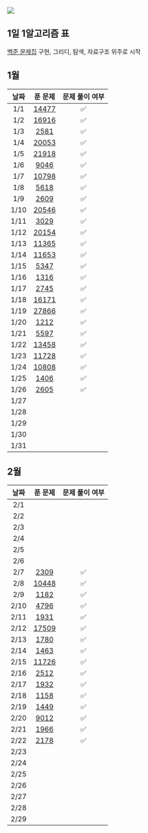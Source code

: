 ![](https://api.mosu.blog/OneDay-OneAlgorithm/LeeTaeHee?since=2024-01-01)

## 1일 1알고리즘 표

[백준 문제집](https://github.com/tony9402/baekjoon?tab=readme-ov-file) 구현, 그리디, 탐색, 자료구조 위주로 시작

## 1월

|  날짜  |                      푼 문제                      | 문제 풀이 여부 |
|:----:|:----------------------------------------------:|:--------:|
| 1/1  | [14477](https://www.acmicpc.net/problem/14467) |    ✅     |
| 1/2  | [16916](https://www.acmicpc.net/problem/16916) |    ✅     |
| 1/3  |  [2581](https://www.acmicpc.net/problem/2581)  |    ✅     |
| 1/4  | [20053](https://www.acmicpc.net/problem/20053) |    ✅     |
| 1/5  | [21918](https://www.acmicpc.net/problem/21918) |    ✅     |
| 1/6  |  [9046](https://www.acmicpc.net/problem/9046)  |    ✅     |
| 1/7  | [10798](https://www.acmicpc.net/problem/10798) |    ✅     |
| 1/8  |  [5618](https://www.acmicpc.net/problem/5618)  |    ✅     |
| 1/9  |  [2609](https://www.acmicpc.net/problem/2609)  |    ✅     |
| 1/10 | [20546](https://www.acmicpc.net/problem/20546) |    ✅     |
| 1/11 |  [3029](https://www.acmicpc.net/problem/3029)  |    ✅     |
| 1/12 | [20154](https://www.acmicpc.net/problem/20154) |    ✅     |
| 1/13 | [11365](https://www.acmicpc.net/problem/11365) |    ✅     |
| 1/14 | [11653](https://www.acmicpc.net/problem/11653) |    ✅     |
| 1/15 |  [5347](https://www.acmicpc.net/problem/5347)  |    ✅     |
| 1/16 |  [1316](https://www.acmicpc.net/problem/1316)  |    ✅     |
| 1/17 |  [2745](https://www.acmicpc.net/problem/2745)  |    ✅     |
| 1/18 | [16171](https://www.acmicpc.net/problem/16171) |    ✅     |
| 1/19 | [27866](https://www.acmicpc.net/problem/27866) |    ✅     |
| 1/20 |  [1212](https://www.acmicpc.net/problem/1212)  |    ✅     |
| 1/21 |  [5597](https://www.acmicpc.net/problem/5597)  |    ✅     |
| 1/22 | [13458](https://www.acmicpc.net/problem/13458) |    ✅     |
| 1/23 | [11728](https://www.acmicpc.net/problem/11728) |    ✅     |
| 1/24 | [10808](https://www.acmicpc.net/problem/10808) |    ✅     |
| 1/25 |  [1406](https://www.acmicpc.net/problem/1406)  |    ✅     |
| 1/26 |  [2605](https://www.acmicpc.net/problem/2605)  |    ✅     |
| 1/27 |                                                |          |
| 1/28 |                                                |          |
| 1/29 |                                                |          |
| 1/30 |                                                |          |
| 1/31 |                                                |          |

## 2월

|  날짜  |                      푼 문제                      | 문제 풀이 여부 |
|:----:|:----------------------------------------------:|:--------:|
| 2/1  |                                                |          |
| 2/2  |                                                |          |
| 2/3  |                                                |          |
| 2/4  |                                                |          |
| 2/5  |                                                |          |
| 2/6  |                                                |          |
| 2/7  |  [2309](https://www.acmicpc.net/problem/2309)  |    ✅     |
| 2/8  | [10448](https://www.acmicpc.net/problem/10448) |    ✅     |
| 2/9  |  [1182](https://www.acmicpc.net/problem/1182)  |    ✅     |
| 2/10 |  [4796](https://www.acmicpc.net/problem/4796)  |    ✅     |
| 2/11 |  [1931](https://www.acmicpc.net/problem/1931)  |    ✅     |
| 2/12 | [17509](https://www.acmicpc.net/problem/17509) |    ✅     |
| 2/13 |  [1780](https://www.acmicpc.net/problem/1780)  |    ✅     |
| 2/14 |  [1463](https://www.acmicpc.net/problem/1463)  |    ✅     |
| 2/15 | [11726](https://www.acmicpc.net/problem/11726) |    ✅     |
| 2/16 |  [2512](https://www.acmicpc.net/problem/2512)  |    ✅     |
| 2/17 |  [1932](https://www.acmicpc.net/problem/1932)  |    ✅     |
| 2/18 |  [1158](https://www.acmicpc.net/problem/1158)  |    ✅     |
| 2/19 |  [1449](https://www.acmicpc.net/problem/1449)  |    ✅     |
| 2/20 |  [9012](https://www.acmicpc.net/problem/9012)  |    ✅     |
| 2/21 |  [1966](https://www.acmicpc.net/problem/1966)  |    ✅     |
| 2/22 |  [2178](https://www.acmicpc.net/problem/2178)  |    ✅     |
| 2/23 |                                                |          |
| 2/24 |                                                |          |
| 2/25 |                                                |          |
| 2/26 |                                                |          |
| 2/27 |                                                |          |
| 2/28 |                                                |          |
| 2/29 |                                                |          |
